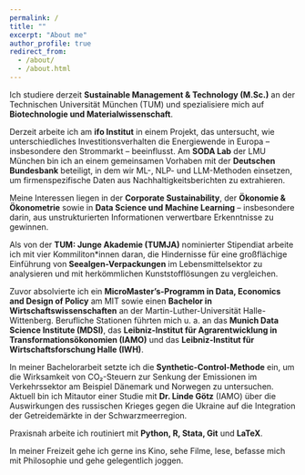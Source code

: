 ```yaml
---
permalink: /
title: ""
excerpt: "About me"
author_profile: true
redirect_from: 
  - /about/
  - /about.html
---
```

Ich studiere derzeit **Sustainable Management & Technology (M.Sc.)** an der Technischen Universität München (TUM) und spezialisiere mich auf **Biotechnologie und Materialwissenschaft**.

Derzeit arbeite ich am **ifo Institut** in einem Projekt, das untersucht, wie unterschiedliches Investitionsverhalten die Energiewende in Europa – insbesondere den Strommarkt – beeinflusst. Am **SODA Lab** der LMU München bin ich an einem gemeinsamen Vorhaben mit der **Deutschen Bundesbank** beteiligt, in dem wir ML-, NLP- und LLM-Methoden einsetzen, um firmenspezifische Daten aus Nachhaltigkeitsberichten zu extrahieren.

Meine Interessen liegen in der **Corporate Sustainability**, der **Ökonomie & Ökonometrie** sowie in **Data Science und Machine Learning** – insbesondere darin, aus unstrukturierten Informationen verwertbare Erkenntnisse zu gewinnen.

Als von der **TUM: Junge Akademie (TUMJA)** nominierter Stipendiat arbeite ich mit vier Kommiliton\*innen daran, die Hindernisse für eine großflächige Einführung von **Seealgen-Verpackungen** im Lebensmittelsektor zu analysieren und mit herkömmlichen Kunststofflösungen zu vergleichen.

Zuvor absolvierte ich ein **MicroMaster’s-Programm in Data, Economics and Design of Policy** am MIT sowie einen **Bachelor in Wirtschaftswissenschaften** an der Martin-Luther-Universität Halle-Wittenberg. Berufliche Stationen führten mich u. a. an das **Munich Data Science Institute (MDSI)**, das **Leibniz-Institut für Agrarentwicklung in Transformationsökonomien (IAMO)** und das **Leibniz-Institut für Wirtschaftsforschung Halle (IWH)**.

In meiner Bachelorarbeit setzte ich die **Synthetic-Control-Methode** ein, um die Wirksamkeit von CO₂-Steuern zur Senkung der Emissionen im Verkehrssektor am Beispiel Dänemark und Norwegen zu untersuchen. Aktuell bin ich Mitautor einer Studie mit **Dr. Linde Götz** (IAMO) über die Auswirkungen des russischen Krieges gegen die Ukraine auf die Integration der Getreidemärkte in der Schwarzmeerregion.

Praxisnah arbeite ich routiniert mit **Python, R, Stata, Git** und **LaTeX**.

In meiner Freizeit gehe ich gerne ins Kino, sehe Filme, lese, befasse mich mit Philosophie und gehe gelegentlich joggen.

